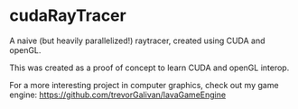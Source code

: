 # cudaRayTracer
A naive (but heavily parallelized!) raytracer, created using CUDA and openGL. 

This was created as a proof of concept to learn CUDA and openGL interop. 

For a more interesting project in computer graphics, check out my game engine: https://github.com/trevorGalivan/lavaGameEngine
